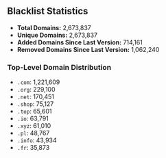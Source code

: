## Blacklist Statistics

- **Total Domains:** 2,673,837
- **Unique Domains:** 2,673,837
- **Added Domains Since Last Version:** 714,161
- **Removed Domains Since Last Version:** 1,062,240

### Top-Level Domain Distribution

-  `.com`: 1,221,609
-  `.org`: 229,100
-  `.net`: 170,451
-  `.shop`: 75,127
-  `.top`: 65,601
-  `.io`: 63,791
-  `.xyz`: 61,010
-  `.pl`: 48,767
-  `.info`: 43,934
-  `.fr`: 35,873
